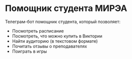 # Помощник студента МИРЭА

Телеграм-бот помощник студента, который позволяет:
* Посмотреть расписание
* Посмотреть, что можно купить в Виктории
* Найти аудиторию (в текстовом формате)
* Почитать отзывы о преподавателях
* Поиграть в игры